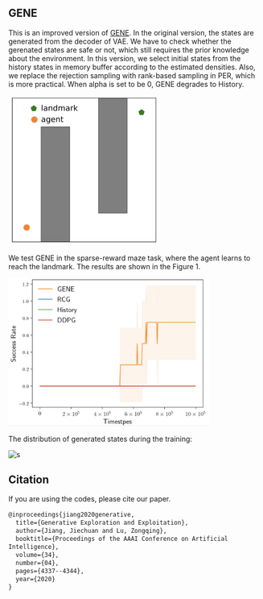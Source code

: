 ## GENE

This is an improved version of [GENE](https://z0ngqing.github.io/paper/aaai-jiechuan20.pdf). In the original version, the states are generated from the decoder of VAE. We have to check whether the gerenated states are safe or not, which still requires the prior knowledge about the environment. In this version, we select initial states from the history states in memory buffer according to the estimated densities. Also, we replace the rejection sampling with rank-based sampling in PER, which is more practical. When alpha is set to be 0, GENE degrades to History.

<img src="maze1.png" alt="maze" width="300">

We test GENE in the sparse-reward maze task, where the agent learns to reach the landmark. The results are shown in the Figure 1.


<img src="success_rate.png" alt="maze" width="400">

The distribution of generated states during the training:

<img src="generated_states.gif" alt="s" width="400">

## Citation 
If you are using the codes, please cite our paper.

    @inproceedings{jiang2020generative,
      title={Generative Exploration and Exploitation},
      author={Jiang, Jiechuan and Lu, Zongqing},
      booktitle={Proceedings of the AAAI Conference on Artificial Intelligence},
      volume={34},
      number={04},
      pages={4337--4344},
      year={2020}
    }
